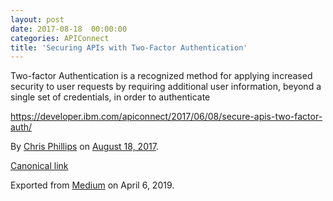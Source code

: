 ```yaml
---
layout: post
date: 2017-08-18  00:00:00
categories: APIConnect
title: 'Securing APIs with Two-Factor Authentication'
---
```

<!--more-->

Two-factor Authentication is a recognized method for applying increased
security to user requests by requiring additional user information,
beyond a single set of credentials, in order to authenticate

<https://developer.ibm.com/apiconnect/2017/06/08/secure-apis-two-factor-auth/>





By [Chris Phillips](https://medium.com/@cminion) on
[August 18, 2017](https://medium.com/p/7b1943f670eb).

[Canonical
link](https://medium.com/@cminion/securing-apis-with-two-factor-authentication-7b1943f670eb)

Exported from [Medium](https://medium.com) on April 6, 2019.
